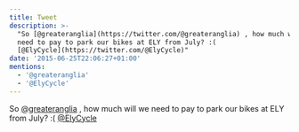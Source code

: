 ```yaml
---
title: Tweet
description: >-
  "So [@greateranglia](https://twitter.com/@greateranglia) , how much will we
  need to pay to park our bikes at ELY from July? :(
  [@ElyCycle](https://twitter.com/@ElyCycle)"
date: '2015-06-25T22:06:27+01:00'
mentions:
  - '@greateranglia'
  - '@ElyCycle'
---
```

So [@greateranglia](https://twitter.com/@greateranglia) , how much will we need to pay to park our bikes at ELY from July? :( [@ElyCycle](https://twitter.com/@ElyCycle)
